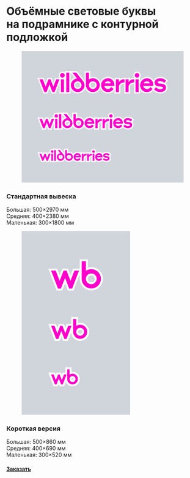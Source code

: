 # Объёмные световые буквы на подрамнике с контурной подложкой

<div align="left"><figure><img src="../../.gitbook/assets/wb-long-wrapper-02.png" alt=""><figcaption></figcaption></figure></div>

### Стандартная вывеска

Большая: 500×2970 мм \
Средняя: 400×2380 мм \
Маленькая: 300×1800 мм



<div align="left"><figure><img src="../../.gitbook/assets/wb-short-wrapper-02.png" alt=""><figcaption></figcaption></figure></div>

### Короткая версия

Большая: 500×860 мм \
Средняя: 400×690 мм \
Маленькая: 300×520 мм

#### [Заказать](https://www.wildberries.ru/)

